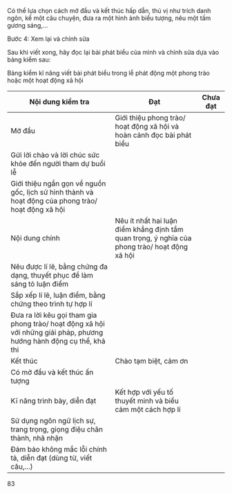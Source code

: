 Có thể lựa chọn cách mở đầu và kết thúc hấp dẫn, thú vị như trích danh ngôn, kể một câu chuyện, đưa ra một hình ảnh biểu tượng, nêu một tấm gương sáng,...

Bước 4: Xem lại và chỉnh sửa

Sau khi viết xong, hãy đọc lại bài phát biểu của mình và chỉnh sửa dựa vào bảng kiểm sau:

Bảng kiểm kĩ năng viết bài phát biểu trong lễ phát động một phong trào hoặc một hoạt động xã hội

Nội dung kiểm tra | Đạt | Chưa đạt
--- | --- | ---
Mở đầu | Giới thiệu phong trào/ hoạt động xã hội và hoàn cảnh đọc bài phát biểu | 
 | Gửi lời chào và lời chúc sức khỏe đến người tham dự buổi lễ | 
 | Giới thiệu ngắn gọn về nguồn gốc, lịch sử hình thành và hoạt động của phong trào/ hoạt động xã hội | 
Nội dung chính | Nêu ít nhất hai luận điểm khẳng định tầm quan trọng, ý nghĩa của phong trào/ hoạt động xã hội | 
 | Nêu được lí lẽ, bằng chứng đa dạng, thuyết phục để làm sáng tỏ luận điểm | 
 | Sắp xếp lí lẽ, luận điểm, bằng chứng theo trình tự hợp lí | 
 | Đưa ra lời kêu gọi tham gia phong trào/ hoạt động xã hội với những giải pháp, phương hướng hành động cụ thể, khả thi | 
Kết thúc | Chào tạm biệt, cảm ơn | 
 | Có mở đầu và kết thúc ấn tượng | 
Kĩ năng trình bày, diễn đạt | Kết hợp với yếu tố thuyết minh và biểu cảm một cách hợp lí | 
 | Sử dụng ngôn ngữ lịch sự, trang trọng, giọng điệu chân thành, nhã nhặn | 
 | Đảm bảo không mắc lỗi chính tả, diễn đạt (dùng từ, viết câu,...) | 

83